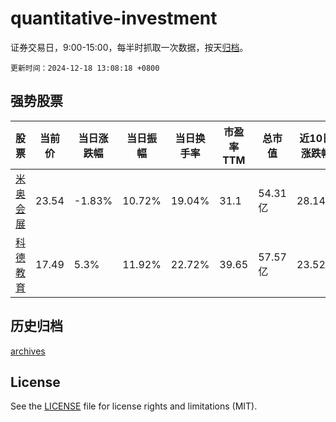 # quantitative-investment

证券交易日，9:00-15:00，每半时抓取一次数据，按天[归档](archives)。

`更新时间：2024-12-18 13:08:18 +0800`

## 强势股票

|股票|当前价|当日涨跌幅|当日振幅|当日换手率|市盈率TTM|总市值|近10日涨跌幅|
|----|----|----|----|----|----|----|----|
|[米奥会展](https://xueqiu.com/S/SZ300795)|23.54|-1.83%|10.72%|19.04%|31.1|54.31亿|28.14%|
|[科德教育](https://xueqiu.com/S/SZ300192)|17.49|5.3%|11.92%|22.72%|39.65|57.57亿|23.52%|

## 历史归档

[archives](archives)

## License

See the [LICENSE](LICENSE) file for license rights and limitations (MIT).